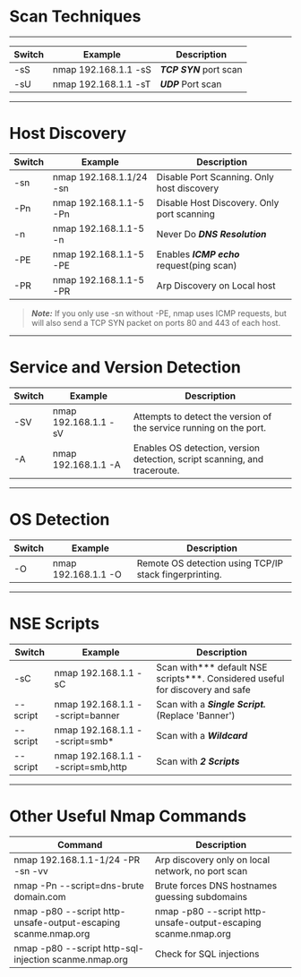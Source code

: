 # Scan Techniques
---

| Switch | Example              | Description       |
| ------ | -------------------- | ----------------- |
| -sS    | nmap 192.168.1.1 -sS | ***TCP SYN*** port scan |
| -sU    | nmap 192.168.1.1 -sT | ***UDP*** Port scan     |

---
# Host Discovery
| Switch | Example                 | Description                                |   
| ------ | ----------------------- | ------------------------------------------ | 
| -sn    | nmap 192.168.1.1/24 -sn | Disable Port Scanning. Only host discovery |     
| -Pn    | nmap 192.168.1.1-5 -Pn  | Disable Host Discovery. Only port scanning |    
| -n     | nmap 192.168.1.1-5 -n   | Never Do ***DNS Resolution***              |   
| -PE    | nmap 192.168.1.1-5 -PE  | Enables ***ICMP echo*** request(ping scan) |    
| -PR    | nmap 192.168.1.1-5 -PR  | Arp Discovery on Local host                |    
> ***Note:*** If you only use -sn without -PE, nmap uses ICMP requests, but will also send a TCP SYN packet on ports 80 and 443 of each host.
---
# Service and Version Detection
| Switch | Example              | Description                                                               |
| ------ | -------------------- | ------------------------------------------------------------------------- |
| -SV    | nmap 192.168.1.1 -sV | Attempts to detect the version of the service running on the port.        |
| -A     | nmap 192.168.1.1 -A  | Enables OS detection, version detection, script scanning, and traceroute. |       |                      |                                                                           |

---
# OS Detection
| Switch | Example             | Description                                            |
| ------ | ------------------- | ------------------------------------------------------ |
| -O     | nmap 192.168.1.1 -O | Remote OS detection using TCP/IP stack fingerprinting. |                     |                                                        |     |     |     |

---
# NSE Scripts
| Switch   | Example                            | Description                                                                   |
| -------- | ---------------------------------- | ----------------------------------------------------------------------------- |
| -sC      | nmap 192.168.1.1 -sC               | Scan with*** default NSE scripts***. Considered useful for discovery and safe |
| --script | nmap 192.168.1.1 --script=banner   | Scan with a ***Single Script.***(Replace 'Banner')                            |
| --script | nmap 192.168.1.1 --script=smb*     | Scan with a ***Wildcard***                                                    |
| --script | nmap 192.168.1.1 --script=smb,http | Scan with ***2 Scripts***                                                     |          |                                    |                                                                               |          |                                    |                                                                               |

---
# Other Useful Nmap Commands
| Command                                                        | Description                                                    |
| -------------------------------------------------------------- | -------------------------------------------------------------- |
| nmap 192.168.1.1-1/24 -PR -sn -vv                              | Arp discovery only on local network, no port scan              |
| nmap -Pn --script=dns-brute domain.com                         | Brute forces DNS hostnames guessing subdomains                 |
| nmap -p80 --script http-unsafe-output-escaping scanme.nmap.org | nmap -p80 --script http-unsafe-output-escaping scanme.nmap.org |
| nmap -p80 --script http-sql-injection scanme.nmap.org          | Check for SQL injections                                                               |

